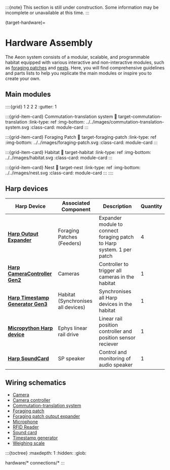 :::{note}
This section is still under construction. Some information may be incomplete or unavailable at this time.
:::

(target-hardware)=
# Hardware Assembly
The Aeon system consists of a modular, scalable, and programmable habitat equipped with various interactive and non-interactive modules, such as [foraging patches](target-foraging-patch) and [nests](target-nest). 
Here, you will find comprehensive guidelines and parts lists to help you replicate the main modules or inspire you to create your own. 

## Main modules
::::{grid} 1 2 2 2
:gutter: 1

:::{grid-item-card} Commutation-translation system
:link: target-commutation-translation
:link-type: ref
:img-bottom: ../../images/commutation-translation-system.svg
:class-card: module-card
:::

:::{grid-item-card} Foraging Patch
:link: target-foraging-patch
:link-type: ref
:img-bottom: ../../images/foraging-patch.svg
:class-card: module-card
:::

:::{grid-item-card} Habitat
:link: target-habitat
:link-type: ref
:img-bottom: ../../images/habitat.svg
:class-card: module-card
:::

:::{grid-item-card} Nest
:link: target-nest
:link-type: ref
:img-bottom: ../../images/nest.svg
:class-card: module-card
:::
::::

## Harp devices
| Harp Device                       | Associated Component            | Description                                                   | Quantity | 
|-----------------------------------|---------------------------------|---------------------------------------------------------------|----------|
| [**Harp Output Expander**](harp-tech:api/Harp.OutputExpander.html)                  |  Foraging Patches (Feeders)      | Expander module to connect foraging patch to Harp system. 1 per patch | 4        |
| [**Harp CameraController Gen2**](harp-tech:api/Harp.CameraControllerGen2.html)    | Cameras                         | Controller to trigger all cameras in the habitat                | 1        |
| [**Harp Timestamp Generator Gen3**](harp-tech:api/Harp.TimestampGeneratorGen3.html) | Habitat (Synchronises all devices)| Synchronises all Harp devices in the habitat                    | 1        |
| [**Micropython Harp device**](https://github.com/SainsburyWellcomeCentre/microharp)       | Ephys linear rail drive         | Linear rail position controller and position sensor reciever  | 1        | 
| [**Harp SoundCard**](harp-tech:api/Harp.SoundCard.html)                  | SP speaker                      | Control and monitoring of audio speaker                     | 1        | 

## Wiring schematics
<!-- - [Wiring diagram](../downloads/Example-Wiring-Diagram.pdf) Do we still want this?-->
- [Camera](target-wiring-camera)
- [Camera controller](target-wiring-camera-controller)
- [Commutation-translation system](target-wiring-commutation-translation)
- [Foraging patch](target-wiring-foraging-patch)
- [Foraging patch output expander](target-wiring-foraging-patch-output-expander)
- [Microphone](target-wiring-microphone)
- [RFID Reader](target-wiring-rfid-reader)
- [Sound card](target-wiring-sound-card)
- [Timestamp generator](target-wiring-timestamp-generator)
- [Weighing scale](target-wiring-weighing-scale)


:::{toctree}
:maxdepth: 1
:hidden:
:glob:

hardware/*
connections/*
:::